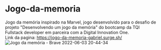 # Jogo-da-memoria

Jogo da memória inspirado na Marvel, jogo desenvolvido para o desafio de projeto "Desenvolvendo um jogo da memória" do bootcamp da TQI Fullstack developer em parceira com a Digital Innovation One. 
<br/>
Link da pagina: https://jogo-da-memoria-gabriel.surge.sh/
![Jogo da memória - Brave 2022-06-03 20-44-34](https://user-images.githubusercontent.com/96514967/171972011-60c318a8-e5a5-4481-8f16-456d3ac6895d.gif)

